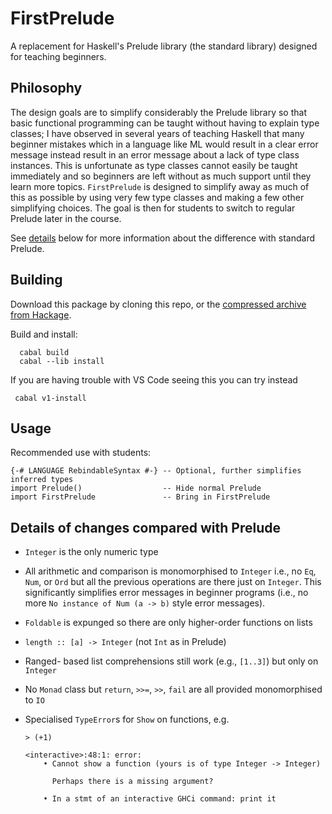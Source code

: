 # FirstPrelude
A replacement for Haskell's Prelude library (the standard library) designed for teaching beginners.

## Philosophy

The design goals are to simplify considerably the Prelude library so that basic functional programming can be taught without having to explain type classes; I have observed in several years of teaching Haskell that many beginner mistakes which in a language like ML would result in a clear error message instead result in an error message about a lack of type class instances. This is unfortunate as type classes cannot easily be taught immediately and so beginners are left without as much support until they learn more topics. `FirstPrelude` is designed to simplify away as much of this as possible by using very few type classes and making a few other simplifying choices. The goal is then for students to switch to regular Prelude later in the course.

See [details](#details-of-changes-compared-with-prelude) below for more information about the difference with standard Prelude.

## Building

Download this package by cloning this repo, or the [compressed archive from Hackage](https://hackage.haskell.org/package/FirstPrelude).

Build and install:

      cabal build
      cabal --lib install

If you are having trouble with VS Code seeing this you can try instead

     cabal v1-install

## Usage

Recommended use with students:

    {-# LANGUAGE RebindableSyntax #-} -- Optional, further simplifies inferred types
    import Prelude()                  -- Hide normal Prelude
    import FirstPrelude               -- Bring in FirstPrelude

## Details of changes compared with Prelude

* `Integer` is the only numeric type
* All arithmetic and comparison is monomorphised to `Integer` i.e., no `Eq`, `Num`, or `Ord` but all the previous operations are there just on `Integer`. This significantly simplifies error messages in beginner programs (i.e., no more `No instance of Num (a -> b)` style error messages).
* `Foldable` is expunged so there are only higher-order functions on lists
* `length :: [a] -> Integer` (not `Int` as in Prelude)
* Ranged- based list comprehensions still work (e.g., `[1..3]`) but only on `Integer`
* No `Monad` class but `return`, `>>=`, `>>`, `fail` are all provided monomorphised to `IO`
* Specialised `TypeError`s for `Show` on functions, e.g.

      > (+1)

      <interactive>:48:1: error:
          • Cannot show a function (yours is of type Integer -> Integer)

            Perhaps there is a missing argument?

          • In a stmt of an interactive GHCi command: print it
